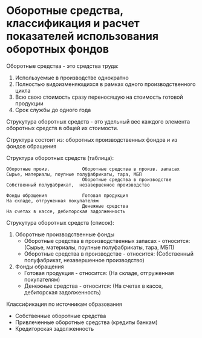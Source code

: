 # Оборотные средства, классификация и расчет показателей использования оборотных фондов

Оборотные средства - это средства труда:
1. Используемые в производстве однократно
2. Полностью видоизменяющихся в рамках одного производственного цикла
3. Всю свою стоимость сразу переносящую на стоимость готовой продукции
4. Срок службы до одного года

Струкутура оборотных средств - это удельный вес каждого элемента оборотных средств в общей их стоимости.

Структура состоит из: оборотных производственных фондов и из фондов обращения

Структура оборотных средств (таблица):
```
Оборотные произ.            Оборотные средства в произв. запасах        Сырье, материалы, поупные полуфабрикаты, тара, МБП
                            Оборотные средства в производстве           Собственный полуфабрикат,  незавершенное производство

Фонды обращения             Готовая продукция                           На складе, отгруженная покупателям
                            Денежные средства                           На счетах в кассе, дебиторская задолженность 
```

Струкутура оборотных средств (список):
1. Оборотные производственные фонды
    * Оборотные средства в производственных запасах - относится: (Сырье, материалы, поупные полуфабрикаты, тара, МБП)
    * Оборотные средства в производстве - относится: (Собственный полуфабрикат, незавершенное производство)
2. Фонды обращения
    * Готовая продукция - относится: (На складе, отгруженная покупателям)
    * Денежные средства - относится: (На счетах в кассе, дебиторская задолженность)

Классификация по источникам образования
* Собственные оборотные средства
* Привлеченные оборотные средства (кредиты банкам)
* Кредиторская задолженность